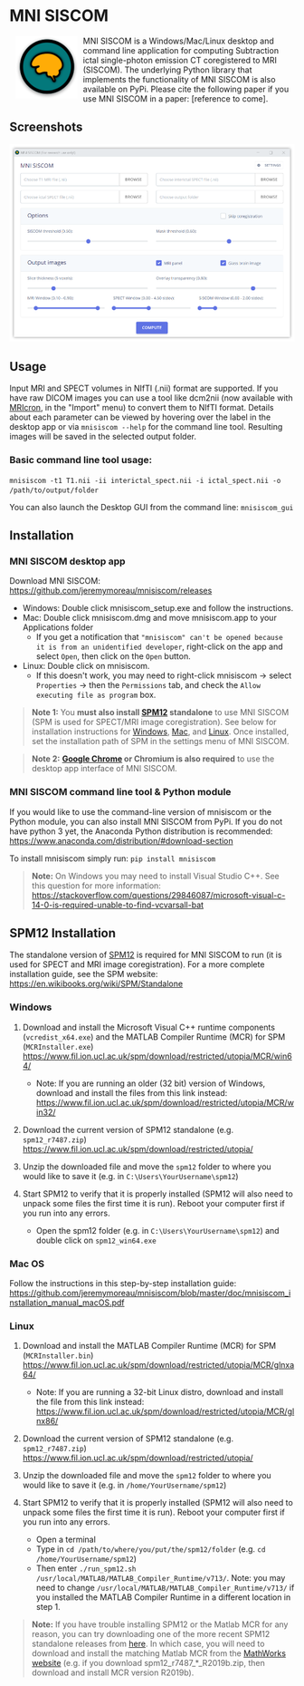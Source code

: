 # MNI SISCOM

<img src="https://raw.githubusercontent.com/jeremymoreau/mnisiscom/master/icons/icon-gen/favicon-120.png" align="left" height="110" width="110" hspace="10">

MNI SISCOM is a Windows/Mac/Linux desktop and command line application for computing Subtraction ictal single-photon emission CT coregistered to MRI (SISCOM). The underlying Python library that implements the functionality of MNI SISCOM is also available on PyPi. Please cite the following paper if you use MNI SISCOM in a paper: [reference to come].

## Screenshots

![meningioma.app](https://raw.githubusercontent.com/jeremymoreau/mnisiscom/master/icons/mnisiscom_screenshot.png)

## Usage

Input MRI and SPECT volumes in NIfTI (.nii) format are supported. If you have raw DICOM images you can use a tool like dcm2nii (now available with [MRIcron](https://www.nitrc.org/projects/mricron), in the "Import" menu) to convert them to NIfTI format. Details about each parameter can be viewed by hovering over the label in the desktop app or via `mnisiscom --help` for the command line tool. Resulting images will be saved in the selected output folder.

### Basic command line tool usage:

`mnisiscom -t1 T1.nii -ii interictal_spect.nii -i ictal_spect.nii -o /path/to/output/folder`

You can also launch the Desktop GUI from the command line:
`mnisiscom_gui`

## Installation

### MNI SISCOM desktop app

Download MNI SISCOM: <https://github.com/jeremymoreau/mnisiscom/releases>

- Windows: Double click mnisiscom_setup.exe and follow the instructions.
- Mac: Double click mnisiscom.dmg and move mnisiscom.app to your Applications folder
  - If you get a notification that `"mnisiscom" can't be opened because it is from an unidentified developer`, right-click on the app and select `Open`, then click on the `Open` button.
- Linux: Double click on mnisiscom.
  - If this doesn't work, you may need to right-click mnisiscom -> select `Properties` -> then the `Permissions` tab, and check the `Allow executing file as program` box.

> **Note 1:** You **must also install [SPM12](https://www.fil.ion.ucl.ac.uk/spm/) standalone** to use MNI SISCOM (SPM is used for SPECT/MRI image coregistration). See below for installation instructions for [Windows](#Windows), [Mac](#Mac-OS), and [Linux](#Linux). Once installed, set the installation path of SPM in the settings menu of MNI SISCOM.

> **Note 2:** **[Google Chrome](https://www.google.com/chrome/) or Chromium is also required** to use the desktop app interface of MNI SISCOM.

### MNI SISCOM command line tool & Python module

If you would like to use the command-line version of mnisiscom or the Python module, you can also install MNI SISCOM from PyPi. If you do not have python 3 yet, the Anaconda Python distribution is recommended: <https://www.anaconda.com/distribution/#download-section>

To install mnisiscom simply run:
`pip install mnisiscom`

> **Note:** On Windows you may need to install Visual Studio C++. See this question for more information: <https://stackoverflow.com/questions/29846087/microsoft-visual-c-14-0-is-required-unable-to-find-vcvarsall-bat>

## SPM12 Installation

The standalone version of [SPM12](https://www.fil.ion.ucl.ac.uk/spm/) is required for MNI SISCOM to run (it is used for SPECT and MRI image coregistration). For a more complete installation guide, see the SPM website: <https://en.wikibooks.org/wiki/SPM/Standalone>

### Windows

1. Download and install the Microsoft Visual C++ runtime components (`vcredist_x64.exe`) and the MATLAB Compiler Runtime (MCR) for SPM (`MCRInstaller.exe`)
<https://www.fil.ion.ucl.ac.uk/spm/download/restricted/utopia/MCR/win64/>

    - Note: If you are running an older (32 bit) version of Windows, download and install the files from this link instead: <https://www.fil.ion.ucl.ac.uk/spm/download/restricted/utopia/MCR/win32/>

2. Download the current version of SPM12 standalone (e.g. `spm12_r7487.zip`)
<https://www.fil.ion.ucl.ac.uk/spm/download/restricted/utopia/>

3. Unzip the downloaded file and move the `spm12` folder to where you would like to save it (e.g. in `C:\Users\YourUsername\spm12`)

4. Start SPM12 to verify that it is properly installed (SPM12 will also need to unpack some files the first time it is run). Reboot your computer first if you run into any errors.
    - Open the spm12 folder (e.g. in `C:\Users\YourUsername\spm12`) and double click on `spm12_win64.exe`

### Mac OS

Follow the instructions in this step-by-step installation guide: <https://github.com/jeremymoreau/mnisiscom/blob/master/doc/mnisiscom_installation_manual_macOS.pdf>


### Linux

1. Download and install the MATLAB Compiler Runtime (MCR) for SPM (`MCRInstaller.bin`)
<https://www.fil.ion.ucl.ac.uk/spm/download/restricted/utopia/MCR/glnxa64/>
    - Note: If you are running a 32-bit Linux distro, download and install the file from this link instead: <https://www.fil.ion.ucl.ac.uk/spm/download/restricted/utopia/MCR/glnx86/>

2. Download the current version of SPM12 standalone (e.g. `spm12_r7487.zip`)
<https://www.fil.ion.ucl.ac.uk/spm/download/restricted/utopia/>

3. Unzip the downloaded file and move the `spm12` folder to where you would like to save it (e.g. in `/home/YourUsername/spm12`)

4. Start SPM12 to verify that it is properly installed (SPM12 will also need to unpack some files the first time it is run). Reboot your computer first if you run into any errors.
    - Open a terminal
    - Type in `cd /path/to/where/you/put/the/spm12/folder` (e.g. `cd /home/YourUsername/spm12`)
    - Then enter `./run_spm12.sh /usr/local/MATLAB/MATLAB_Compiler_Runtime/v713/`. Note: you may need to change `/usr/local/MATLAB/MATLAB_Compiler_Runtime/v713/` if you installed the MATLAB Compiler Runtime in a different location in step 1.

> **Note:** If you have trouble installing SPM12 or the Matlab MCR for any reason, you can try downloading one of the more recent SPM12 standalone releases from [here](https://www.fil.ion.ucl.ac.uk/spm/download/restricted/utopia/dev/). In which case, you will need to download and install the matching Matlab MCR from the [MathWorks website](https://www.mathworks.com/products/compiler/matlab-runtime.html) (e.g. if you download spm12_r7487_*_R2019b.zip, then download and install MCR version R2019b).
